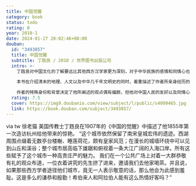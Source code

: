 ```yaml
---
title: 中国觉醒
category: book
status: todo
rating: 0
year: 2010-1
date: 2024-01-27 20:02:46+08:00
douban:
  id: "3493857"
  title: 中国觉醒
  subtitle: 丁韪良 / 2010 / 世界图书出版公司
  intro: >-
    丁韪良对中国文化的了解要远比其他西方汉学家更为深刻，对于中华民族的感情和同情心也要比绝大部分西方人更为深厚。

    本书在介绍清末的地理、人文以及中华几千年文明史的同时，着重描述了作者所亲身经历的1902—1907年间清政府所推行的新政和改革，并试图解释推动中国社会变革的潜在力量，表达了作者对于中国光明未来的极大期盼。

    作者的特殊身份和背景决定了他所阐述的观点偶有偏颇，但他对中国人民的友好以及同情心仍跃然纸上，读来备感亲切。
  rating: 7.5
  cover: https://img9.doubanio.com/view/subject/l/public/s4099465.jpg
  link: https://book.douban.com/subject/3493857/
---
```


via tw 徐老猫 美国传教士丁韪良在1907年的《中国的觉醒》中描述了他1855年第一次造访杭州给他带来的惊艳。
“这个城市依然保留了南宋皇城宏伟的遗迹。西湖周围点缀着无数亭台楼榭、睡莲荷花，颇有皇家风范；在漫长的城墙环绕中可以见到山丘和溪谷；整个城市居高临下雄踞和俯视着一条大江广阔的入海口岸。所有这些赋予了这个城市一种高贵庄严的魅力。
我们在一个公共广场上对着一大群恭敬有礼的观众布道，一位衣着讲究的先生挤了进来，邀请我们去他家喝茶。并且说，如果那些西方学者途径他们城市，竟无一人表示敬意的话，那么他会为此感到羞耻。这是多么的谦恭和殷勤！希伯来人和阿拉伯人能有这么热情好客吗？”
